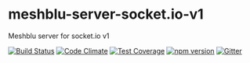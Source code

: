 # meshblu-server-socket.io-v1
Meshblu server for socket.io v1

[![Build Status](https://travis-ci.org/octoblu/meshblu-server-socket.io-v1.svg?branch=master)](https://travis-ci.org/octoblu/meshblu-server-socket.io-v1)
[![Code Climate](https://codeclimate.com/github/octoblu/meshblu-server-socket.io-v1/badges/gpa.svg)](https://codeclimate.com/github/octoblu/meshblu-server-socket.io-v1)
[![Test Coverage](https://codeclimate.com/github/octoblu/meshblu-server-socket.io-v1/badges/coverage.svg)](https://codeclimate.com/github/octoblu/meshblu-server-socket.io-v1)
[![npm version](https://badge.fury.io/js/meshblu-server-socket.io-v1.svg)](http://badge.fury.io/js/meshblu-server-socket.io-v1)
[![Gitter](https://badges.gitter.im/octoblu/help.svg)](https://gitter.im/octoblu/help)
